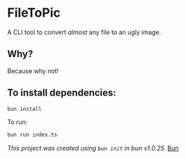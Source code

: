 # FileToPic
A CLI tool to convert *almost* any file to an ugly image. 

## Why? 
Because why not!


## To install dependencies:

```bash
bun install
```

To run:

```bash
bun run index.ts
```

*This project was created using `bun init` in bun v1.0.25.* [Bun](https://bun.sh)
